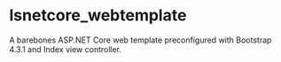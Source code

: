 # lsnetcore_webtemplate
 A barebones ASP.NET Core web template preconfigured with Bootstrap 4.3.1 and Index view controller.
